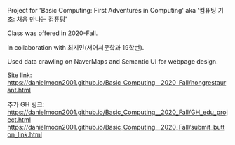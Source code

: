 Project for 'Basic Computing: First Adventures in Computing' aka '컴퓨팅 기초: 처음 만나는 컴퓨팅' 

Class was offered in 2020-Fall. 

In collaboration with 최지민(서어서문학과 19학번). 

Used data crawling on NaverMaps and Semantic UI for webpage design. 

Site link: https://danielmoon2001.github.io/Basic_Computing__2020_Fall/hongrestaurant.html 


추가 GH 링크: 
https://danielmoon2001.github.io/Basic_Computing__2020_Fall/GH_edu_project.html
https://danielmoon2001.github.io/Basic_Computing__2020_Fall/submit_button_link.html

